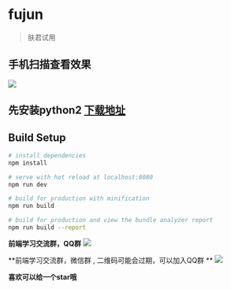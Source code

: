 # fujun

> 肤君试用

## 手机扫描查看效果

![](https://github.com/wenyiweb/vuejs-fujun/blob/master/static/imgs/code.png)

## 先安装python2 [下载地址](https://www.python.org/download/releases/2.7.2/)

## Build Setup

``` bash
# install dependencies
npm install

# serve with hot reload at localhost:8080
npm run dev

# build for production with minification
npm run build

# build for production and view the bundle analyzer report
npm run build --report
```
**前端学习交流群，QQ群**
![](https://github.com/wenyiweb/vuejs-fujun/blob/master/static/imgs/qq.png)

**前端学习交流群，微信群 , 二维码可能会过期，可以加入QQ群 **
![](https://github.com/wenyiweb/vuejs-fujun/blob/master/static/imgs/wx.jpg)

**喜欢可以给一个star哦**